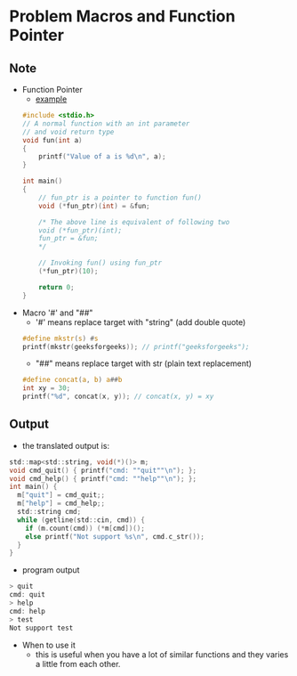 Problem Macros and Function Pointer
===

Note
---
- Function Pointer
    - [example](https://www.geeksforgeeks.org/function-pointer-in-c/)
    ```c
    #include <stdio.h>
    // A normal function with an int parameter
    // and void return type
    void fun(int a)
    {
    	printf("Value of a is %d\n", a);
    }

    int main()
    {
    	// fun_ptr is a pointer to function fun()
    	void (*fun_ptr)(int) = &fun;

    	/* The above line is equivalent of following two
    	void (*fun_ptr)(int);
    	fun_ptr = &fun;
    	*/

    	// Invoking fun() using fun_ptr
    	(*fun_ptr)(10);

    	return 0;
    }

    ```
- Macro '#' and "##"
    - '#' means replace target with "string" (add double quote)
    ```c
    #define mkstr(s) #s
    printf(mkstr(geeksforgeeks)); // printf("geeksforgeeks");
    ```
    - "##" means replace target with str (plain text replacement)
    ```c
    #define concat(a, b) a##b
    int xy = 30;
    printf("%d", concat(x, y)); // concat(x, y) = xy
    ```
Output
---
- the translated output is:
```c
std::map<std::string, void(*)()> m;
void cmd_quit() { printf("cmd: ""quit""\n"); };
void cmd_help() { printf("cmd: ""help""\n"); };
int main() {
  m["quit"] = cmd_quit;;
  m["help"] = cmd_help;;
  std::string cmd;
  while (getline(std::cin, cmd)) {
    if (m.count(cmd)) (*m[cmd])();
    else printf("Not support %s\n", cmd.c_str());
  }
}
```
- program output
```c
> quit
cmd: quit
> help
cmd: help
> test
Not support test
```

- When to use it
    -   this is useful when you have a lot of similar functions and they varies a little from each other. 
        